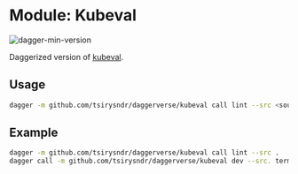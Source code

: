 # Module: Kubeval

![dagger-min-version](https://img.shields.io/badge/dagger%20version-v0.10.0-green)

Daggerized version of [kubeval](https://github.com/instrumenta/kubeval).

## Usage

```sh
dagger -m github.com/tsirysndr/daggerverse/kubeval call lint --src <source>
```

## Example

```sh
dagger -m github.com/tsirysndr/daggerverse/kubeval call lint --src . 
dagger call -m github.com/tsirysndr/daggerverse/kubeval dev --src. terminal
```
